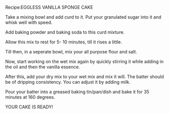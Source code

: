 Recipe:EGGLESS VANILLA SPONGE CAKE 

Take a mixing bowl and add curd to it.
Put your granulated sugar into it and whisk well with speed. 

Add baking powder and baking soda to this curd mixture. 

Allow this mix to rest for 5- 10 minutes, till it rises a little. 

Till then, in a seperate bowl, mix your all purpose flour and salt. 

Now, start working on the wet mix again by quickly stirring it while adding in the oil and then the vanilla essence.

After this, add your dry mix to your wet mix and mix it will. 
The batter should be of dripping consistency. You can adjust it by adding milk. 

Pour your batter into a greased baking tin/pan/dish and bake it for 35 minutes at 160 degrees. 

YOUR CAKE IS READY!


